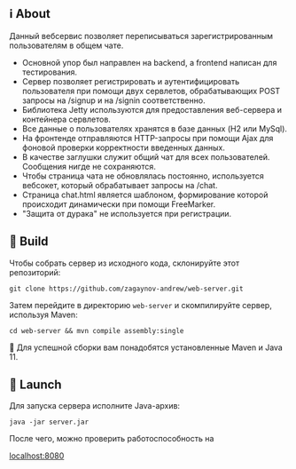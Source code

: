 ## :information_source: About

Данный вебсервис позволяет переписываться зарегистрированным пользователям в общем чате.

- Основной упор был направлен на backend, а frontend написан для тестирования.
- Сервер позволяет регистрировать и аутентифицировать пользователя при помощи двух сервлетов, обрабатывающих POST запросы на /signup и на /signin соответственно.
- Библиотека Jetty используются для предоставления веб-сервера и контейнера сервлетов.
- Все данные о пользователях хранятся в базе данных (H2 или MySql).
- На фронтенде отправляются HTTP-запросы при помощи Ajax для фоновой проверки корректности введенных данных.
- В качестве заглушки служит общий чат для всех пользователей. Сообщения нигде не сохраняются.
- Чтобы страница чата не обновлялась постоянно, используется вебсокет, который обрабатывает запросы на /chat.
- Страница chat.html является шаблоном, формирование которой происходит динамически при помощи FreeMarker.
- "Защита от дурака" не используется при регистрации.

## :hammer: Build

Чтобы собрать сервер из исходного кода, склонируйте этот репозиторий:

```
git clone https://github.com/zagaynov-andrew/web-server.git
```

Затем перейдите в директорию `web-server` и скомпилируйте сервер, используя Maven:

```
cd web-server && mvn compile assembly:single
```

:pushpin: Для успешной сборки вам понадобятся установленные Maven и Java 11.

## :rocket: Launch

Для запуска сервера исполните Java-архив:

```
java -jar server.jar
```

После чего, можно проверить работоспособность на

[localhost:8080](http://localhost:8080)


